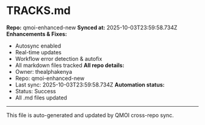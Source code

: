 # TRACKS.md

**Repo:** qmoi-enhanced-new
**Synced at:** 2025-10-03T23:59:58.734Z
**Enhancements & Fixes:**
- Autosync enabled
- Real-time updates
- Workflow error detection & autofix
- All markdown files tracked
**All repo details:**
- Owner: thealphakenya
- Repo: qmoi-enhanced-new
- Last sync: 2025-10-03T23:59:58.734Z
**Automation status:**
- Status: Success
- All .md files updated
---
This file is auto-generated and updated by QMOI cross-repo sync.

